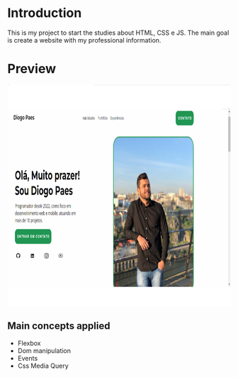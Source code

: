 # Introduction

This is my project to start the studies about HTML, CSS e JS.
The main goal is create a website with my professional information.

# Preview

<img src="https://github.com/DiogoPaess/site-portif-lio/blob/main/preview.png" height="500"/>

## Main concepts applied

- Flexbox
- Dom manipulation
- Events
- Css Media Query
